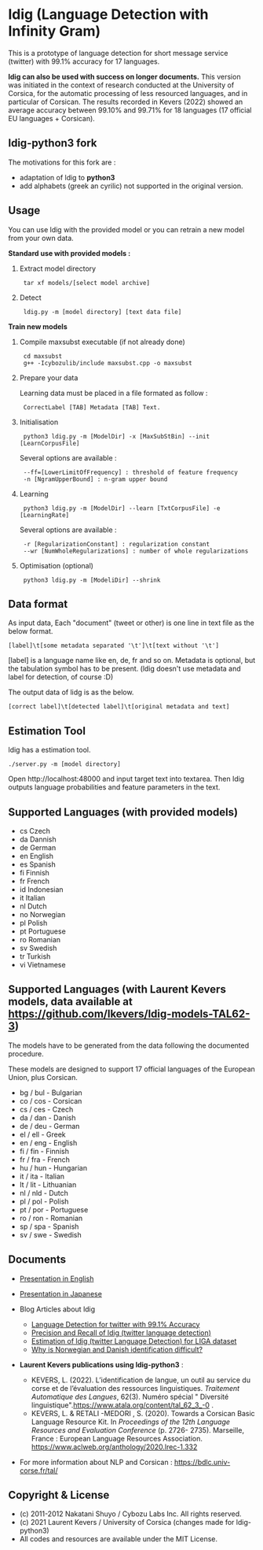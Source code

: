 ldig (Language Detection with Infinity Gram)
======================

This is a prototype of language detection for short message service (twitter) with 99.1% accuracy for 17 languages.

__ldig can also be used with success on longer documents.__
This version was initiated in the context of research conducted at the University of Corsica, for the automatic processing of less resourced languages, and in particular of Corsican. The results recorded in Kevers (2022) showed an average accuracy between 99.10% and 99.71% for 18 languages (17 official EU languages + Corsican).

ldig-python3 fork
------

The motivations for this fork are :
- adaptation of ldig to __python3__
- add alphabets (greek an cyrilic) not supported in the original version.


Usage
------

You can use ldig with the provided model or you can retrain a new model from your own data.

__Standard use with provided models :__

1. Extract model directory

        tar xf models/[select model archive]

2. Detect

        ldig.py -m [model directory] [text data file]

__Train new models__

1. Compile maxsubst executable (if not already done)

        cd maxsubst
        g++ -Icybozulib/include maxsubst.cpp -o maxsubst

2. Prepare your data

    Learning data must be placed in a file formated as follow :

        CorrectLabel [TAB] Metadata [TAB] Text.

3. Initialisation

        python3 ldig.py -m [ModelDir] -x [MaxSubStBin] --init [LearnCorpusFile]

    Several options are available :

        --ff=[LowerLimitOfFrequency] : threshold of feature frequency
        -n [NgramUpperBound] : n-gram upper bound

4. Learning

        python3 ldig.py -m [ModelDir] --learn [TxtCorpusFile] -e [LearningRate]

    Several options are available :

        -r [RegularizationConstant] : regularization constant
        --wr [NumWholeRegularizations] : number of whole regularizations

5. Optimisation (optional)

        python3 ldig.py -m [ModeliDir] --shrink


Data format
------

As input data, Each "document" (tweet or other) is one line in text file as the below format.

    [label]\t[some metadata separated '\t']\t[text without '\t']

[label] is a language name like en, de, fr and so on.
Metadata is optional, but the tabulation symbol has to be present.
(ldig doesn't use metadata and label for detection, of course :D)

The output data of lidg is as the below.

    [correct label]\t[detected label]\t[original metadata and text]


Estimation Tool
----

ldig has a estimation tool.

    ./server.py -m [model directory]

Open http://localhost:48000 and input target text into textarea.
Then ldig outputs language probabilities and feature parameters in the text.


Supported Languages (with provided models)
------

- cs	Czech
- da	Dannish
- de	German
- en	English
- es	Spanish
- fi	Finnish
- fr	French
- id	Indonesian
- it	Italian
- nl	Dutch
- no	Norwegian
- pl	Polish
- pt	Portuguese
- ro	Romanian
- sv	Swedish
- tr	Turkish
- vi	Vietnamese

Supported Languages (with Laurent Kevers models, data available at https://github.com/lkevers/ldig-models-TAL62-3)
------

The models have to be generated from the data following the documented procedure.

These models are designed to support 17 official languages of the European Union, plus Corsican.

- bg / bul - Bulgarian
- co / cos - Corsican
- cs / ces - Czech
- da / dan - Danish
- de / deu - German
- el / ell - Greek
- en / eng - English
- fi / fin - Finnish
- fr / fra - French
- hu / hun - Hungarian
- it / ita - Italian
- lt / lit - Lithuanian
- nl / nld - Dutch
- pl / pol - Polish
- pt / por - Portuguese
- ro / ron - Romanian
- sp / spa - Spanish
- sv / swe - Swedish


Documents
------

- [Presentation in English](http://www.slideshare.net/shuyo/short-text-language-detection-with-infinitygram-12949447)
- [Presentation in Japanese](http://www.slideshare.net/shuyo/gram-10286133)

- Blog Articles about ldig
  - [Language Detection for twitter with 99.1% Accuracy](http://shuyo.wordpress.com/2012/02/21/language-detection-for-twitter-with-99-1-accuracy/)
  - [Precision and Recall of ldig (twitter language detection)](http://shuyo.wordpress.com/2012/03/02/precision-and-recall-of-ldig-twitter-language-detection/)
  - [Estimation of ldig (twitter Language Detection) for LIGA dataset](http://shuyo.wordpress.com/2012/03/02/estimation-of-ldig-twitter-language-detection-for-liga-dataset/)
  - [Why is Norwegian and Danish identification difficult?](http://shuyo.wordpress.com/2012/03/07/why-is-norwegian-and-danish-identification-difficult/)

- __Laurent Kevers publications using ldig-python3__ :
  - KEVERS, L. (2022). L’identification de langue, un outil au service du corse et de l’évaluation
des ressources linguistiques. _Traitement Automatique des Langues_, 62(3). Numéro spécial
" Diversité linguistique".https://www.atala.org/content/tal_62_3_-0 .
  - KEVERS, L. & RETALI -MEDORI , S. (2020). Towards a Corsican Basic Language Resource Kit.
In _Proceedings of the 12th Language Resources and Evaluation Conference_ (p. 2726-
2735). Marseille, France : European Language Resources Association. https://www.aclweb.org/anthology/2020.lrec-1.332

- For more information about NLP and Corsican : https://bdlc.univ-corse.fr/tal/

Copyright & License
-----
- (c) 2011-2012 Nakatani Shuyo / Cybozu Labs Inc. All rights reserved.
- (c) 2021 Laurent Kevers / University of Corsica (changes made for ldig-python3)
- All codes and resources are available under the MIT License.
